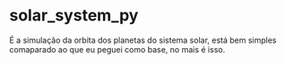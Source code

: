 # solar_system_py
É a simulação da orbita dos planetas do sistema solar, está bem simples comaparado ao que eu peguei como base, no mais é isso.
